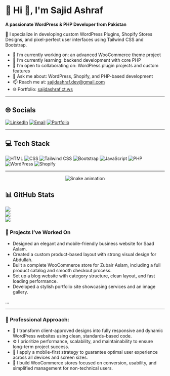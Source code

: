 # 💫 Hi 👋, I'm Sajid Ashraf 

**A passionate WordPress & PHP Developer from Pakistan**

🎯 I specialize in developing custom WordPress Plugins, Shopify Stores Designs, and pixel-perfect user interfaces using Tailwind CSS and Bootstrap.

- 🔭 I’m currently working on: an advanced WooCommerce theme project  
- 🌱 I’m currently learning: backend development with core PHP  
- 👯 I’m open to collaborating on: WordPress plugin projects and custom features  
- 💬 Ask me about: WordPress, Shopify, and PHP-based development   
- 📫 Reach me at: [sajidashraf.dev@gmail.com](mailto:sajidashraf.dev@gmail.com)  
- 🌐 Portfolio: [sajidashraf.ct.ws](http://sajidashraf.ct.ws)  

---

## 🌐 Socials
[![LinkedIn](https://img.shields.io/badge/LinkedIn-%230077B5.svg?style=for-the-badge&logo=linkedin&logoColor=white)](http://linkedin.com/in/sajidashraf-tech)
[![Email](https://img.shields.io/badge/Email-%23D14836.svg?style=for-the-badge&logo=gmail&logoColor=white)](mailto:sajidashraf.dev@gmail.com)
[![Portfolio](https://img.shields.io/badge/Portfolio-%23000000.svg?style=for-the-badge&logo=firefox-browser&logoColor=white)](http://sajidashraf.ct.ws)

---

## 💻 Tech Stack
![HTML](https://img.shields.io/badge/HTML5-%23E34F26.svg?style=for-the-badge&logo=html5&logoColor=white)
![CSS](https://img.shields.io/badge/CSS3-%231572B6.svg?style=for-the-badge&logo=css3&logoColor=white)
![Tailwind CSS](https://img.shields.io/badge/TailwindCSS-%2338B2AC.svg?style=for-the-badge&logo=tailwind-css&logoColor=white)
![Bootstrap](https://img.shields.io/badge/Bootstrap-%23563D7C.svg?style=for-the-badge&logo=bootstrap&logoColor=white)
![JavaScript](https://img.shields.io/badge/JavaScript-%23F7DF1E.svg?style=for-the-badge&logo=javascript&logoColor=black)
![PHP](https://img.shields.io/badge/PHP-%23777BB4.svg?style=for-the-badge&logo=php&logoColor=white)
![WordPress](https://img.shields.io/badge/WordPress-%23117AC9.svg?style=for-the-badge&logo=wordpress&logoColor=white)
![Shopify](https://img.shields.io/badge/Shopify-%237AB55C.svg?style=for-the-badge&logo=shopify&logoColor=white)

---
<!-- Snake Game Repo View -->

<div align="center">
  <img src="https://profile-readme-generator.com/assets/snake.svg" alt="Snake animation" />
</div>

## 📊 GitHub Stats
![](https://github-readme-stats.vercel.app/api?username=sajidashrafdev&theme=dark&show_icons=true&hide_border=false&count_private=true)  
![](https://github-readme-stats.vercel.app/api/top-langs/?username=sajidashrafdev&theme=dark&layout=compact&hide_border=false)  
![](https://github-readme-streak-stats.herokuapp.com?user=sajidashrafdev&theme=dark&hide_border=false)


### 💬 Projects I’ve Worked On

- Designed an elegant and mobile-friendly business website for Saad Aslam.
- Created a custom product-based layout with strong visual design for Abdullah.
- Built a complete WooCommerce store for Zubair Aslam, including a full product catalog and smooth checkout process.
- Set up a blog website with category structure, clean layout, and fast loading performance.
- Developed a stylish portfolio site showcasing services and an image gallery.

...


---

### 💼 Professional Approach:

- 🎨 I transform client-approved designs into fully responsive and dynamic WordPress websites using clean, standards-based code.
- ⚙️ I prioritize performance, scalability, and maintainability to ensure long-term project success.
- 📱 I apply a mobile-first strategy to guarantee optimal user experience across all devices and screen sizes.
- 🛒 I build WooCommerce stores focused on conversion, usability, and simplified management for non-technical users.
